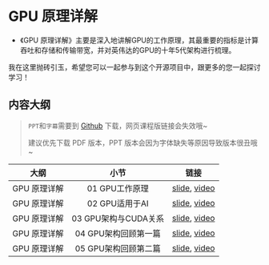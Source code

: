 # GPU 原理详解

- 《GPU 原理详解》主要是深入地讲解GPU的工作原理，其最重要的指标是计算吞吐和存储和传输带宽，并对英伟达的GPU的十年5代架构进行梳理。

我在这里抛砖引玉，希望您可以一起参与到这个开源项目中，跟更多的您一起探讨学习！

## 内容大纲

> `PPT`和`字幕`需要到 [Github](https://github.com/chenzomi12/DeepLearningSystem) 下载，网页课程版链接会失效哦~
>
> 建议优先下载 PDF 版本，PPT 版本会因为字体缺失等原因导致版本很丑哦~

| 大纲 | 小节 | 链接|
|:--:|:--:|:--:|
| GPU 原理详解 | 01 GPU工作原理| [slide](./03_GPUBase/01.works.pdf), [video](https://www.bilibili.com/video/BV1bm4y1m7Ki/)|
| GPU 原理详解 | 02 GPU适用于AI | [slide](./03_GPUBase/02.principle.pdf), [video](https://www.bilibili.com/video/BV1Ms4y1N7RL/)|
| GPU 原理详解 | 03 GPU架构与CUDA关系 | [slide](./03_GPUBase/03.base_concept.pdf), [video](https://www.bilibili.com/video/BV1Kk4y1Y7op/) |
| GPU 原理详解 | 04 GPU架构回顾第一篇 | [slide](./03_GPUBase/04.fermi.pdf), [video](https://www.bilibili.com/video/BV1x24y1F7kY/)|
| GPU 原理详解 | 05 GPU架构回顾第二篇 | [slide](./03_GPUBase/05.turing.pdf), [video](https://www.bilibili.com/video/BV1mm4y1C7fg/) |
